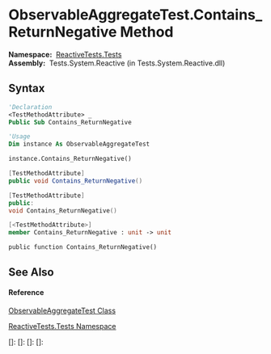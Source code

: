 # ObservableAggregateTest.Contains\_ReturnNegative Method

**Namespace:**  [ReactiveTests.Tests](ReactiveTests.Tests\ReactiveTests.Tests.md)  
**Assembly:**  Tests.System.Reactive (in Tests.System.Reactive.dll)

## Syntax

```vb
'Declaration
<TestMethodAttribute> _
Public Sub Contains_ReturnNegative
```

```vb
'Usage
Dim instance As ObservableAggregateTest

instance.Contains_ReturnNegative()
```

```csharp
[TestMethodAttribute]
public void Contains_ReturnNegative()
```

```c++
[TestMethodAttribute]
public:
void Contains_ReturnNegative()
```

```fsharp
[<TestMethodAttribute>]
member Contains_ReturnNegative : unit -> unit 
```

```jscript
public function Contains_ReturnNegative()
```

## See Also

#### Reference

[ObservableAggregateTest Class](ObservableAggregateTest\ObservableAggregateTest.md)

[ReactiveTests.Tests Namespace](ReactiveTests.Tests\ReactiveTests.Tests.md)

[]: 
[]: 
[]: 
[]: 